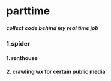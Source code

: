 # parttime
##### collect code behind my real time job
### 1.spider
#### 1. renthouse
#### 2. crawling wx for certain public media
#
